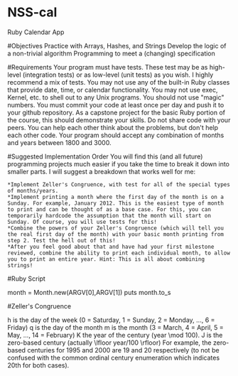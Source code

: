 # NSS-cal
Ruby Calendar App

#Objectives
Practice with Arrays, Hashes, and Strings
Develop the logic of a non-trivial algorithm
Programming to meet a (changing) specification

#Requirements
Your program must have tests. These test may be as high-level (integration tests) or as low-level (unit tests) as you wish. I highly recommend a mix of tests.
You may not use any of the built-in Ruby classes that provide date, time, or calendar functionality.
You may not use exec, Kernel, etc. to shell out to any Unix programs.
You should not use "magic" numbers.
You must commit your code at least once per day and push it to your github repository.
As a capstone project for the basic Ruby portion of the course, this should demonstrate your skills. Do not share code with your peers. You can help each other think about the problems, but don't help each other code.
Your program should accept any combination of months and years between 1800 and 3000.

#Suggested Implementation Order
You will find this (and all future) programming projects much easier if you take the time to break it down into smaller parts. I will suggest a breakdown that works well for me:

	*Implement Zeller's Congruence, with test for all of the special types of months/years.
	*Implement printing a month where the first day of the month is on a Sunday. For example, January 2012. This is the easiest type of month to print and can be thought of as a base case. For this, you can temporarily hardcode the assumption that the month will start on Sunday. Of course, you will use tests for this!
	*Combine the powers of your Zeller's Congruence (which will tell you the real first day of the month) with your basic month printing from step 2. Test the hell out of this!
	*After you feel good about that and have had your first milestone reviewed, combine the ability to print each individual month, to allow you to print an entire year. Hint: This is all about combining strings!

#Ruby Script

month = Month.new(ARGV[0],ARGV[1])
puts month.to_s

#Zeller's Congruence

h is the day of the week (0 = Saturday, 1 = Sunday, 2 = Monday, ..., 6 = Friday)
q is the day of the month
m is the month (3 = March, 4 = April, 5 = May, ..., 14 = February)
K the year of the century (year \mod 100).
J is the zero-based century (actually \lfloor year/100 \rfloor) For example, the zero-based centuries for 1995 and 2000 are 19 and 20 respectively (to not be confused with the common ordinal century enumeration which indicates 20th for both cases).
